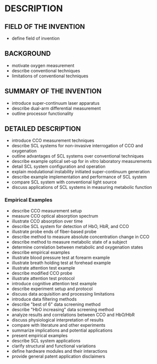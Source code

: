 # DESCRIPTION

## FIELD OF THE INVENTION

- define field of invention

## BACKGROUND

- motivate oxygen measurement
- describe conventional techniques
- limitations of conventional techniques

## SUMMARY OF THE INVENTION

- introduce super-continuum laser apparatus
- describe dual-arm differential measurement
- outline processor functionality

## DETAILED DESCRIPTION

- introduce CCO measurement techniques
- describe SCL systems for non-invasive interrogation of CCO and oxygenation
- outline advantages of SCL systems over conventional techniques
- describe example optical set-up for in vitro laboratory measurements
- detail SCL system configuration and operation
- explain modulational instability initiated super-continuum generation
- describe example implementation and performance of SCL system
- compare SCL system with conventional light source
- discuss applications of SCL systems in measuring metabolic function

### Empirical Examples

- describe CCO measurement setup
- measure CCO optical absorption spectrum
- illustrate CCO absorption over time
- describe SCL system for detection of HbO, HbR, and CCO
- illustrate probe ends of fiber-based probe
- describe method to measure absolute concentration change in CCO
- describe method to measure metabolic state of a subject
- determine correlation between metabolic and oxygenation states
- describe empirical examples
- illustrate blood pressure test at forearm example
- illustrate breath holding test at forehead example
- illustrate attention test example
- describe modified CCO probe
- illustrate attention test protocol
- introduce cognitive attention test example
- describe experiment setup and protocol
- discuss data acquisition and processing limitations
- introduce data filtering methods
- describe "best of 6" data screening method
- describe "HbO increasing" data screening method
- analyze results and correlations between CCO and HbO/HbR
- discuss physiological interpretation of results
- compare with literature and other experiments
- summarize implications and potential applications
- present empirical examples
- describe SCL system applications
- clarify structural and functional variations
- define hardware modules and their interactions
- provide general patent application disclaimers

